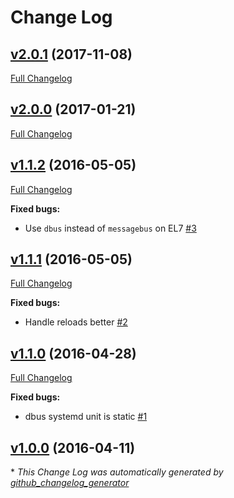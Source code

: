 # Change Log

## [v2.0.1](https://github.com/bodgit/puppet-dbus/tree/v2.0.1) (2017-11-08)
[Full Changelog](https://github.com/bodgit/puppet-dbus/compare/v2.0.0...v2.0.1)

## [v2.0.0](https://github.com/bodgit/puppet-dbus/tree/v2.0.0) (2017-01-21)
[Full Changelog](https://github.com/bodgit/puppet-dbus/compare/v1.1.2...v2.0.0)

## [v1.1.2](https://github.com/bodgit/puppet-dbus/tree/v1.1.2) (2016-05-05)
[Full Changelog](https://github.com/bodgit/puppet-dbus/compare/v1.1.1...v1.1.2)

**Fixed bugs:**

- Use `dbus` instead of `messagebus` on EL7 [\#3](https://github.com/bodgit/puppet-dbus/issues/3)

## [v1.1.1](https://github.com/bodgit/puppet-dbus/tree/v1.1.1) (2016-05-05)
[Full Changelog](https://github.com/bodgit/puppet-dbus/compare/v1.1.0...v1.1.1)

**Fixed bugs:**

- Handle reloads better [\#2](https://github.com/bodgit/puppet-dbus/issues/2)

## [v1.1.0](https://github.com/bodgit/puppet-dbus/tree/v1.1.0) (2016-04-28)
[Full Changelog](https://github.com/bodgit/puppet-dbus/compare/v1.0.0...v1.1.0)

**Fixed bugs:**

- dbus systemd unit is static [\#1](https://github.com/bodgit/puppet-dbus/issues/1)

## [v1.0.0](https://github.com/bodgit/puppet-dbus/tree/v1.0.0) (2016-04-11)


\* *This Change Log was automatically generated by [github_changelog_generator](https://github.com/skywinder/Github-Changelog-Generator)*
